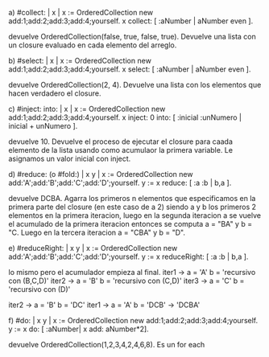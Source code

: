 a) #collect: 
| x |
x := OrderedCollection new add:1;add:2;add:3;add:4;yourself.
x collect: [ :aNumber | aNumber even ].

devuelve OrderedCollection(false, true, false, true). Devuelve una lista con un closure evaluado en cada elemento del arreglo.

b) #select:
| x |
x := OrderedCollection new add:1;add:2;add:3;add:4;yourself.
x select: [ :aNumber | aNumber even ].

devuelve OrderedCollection(2, 4). Devuelve una lista con los elementos que hacen verdadero el closure.

c) #inject: into:
| x |
x := OrderedCollection new add:1;add:2;add:3;add:4;yourself.
x inject: 0 into: [ :inicial :unNumero | inicial + unNumero ].

devuelve 10. Devuelve el proceso de ejecutar el closure para caada elemento de la lista usando como acumulaor la primera variable. Le asignamos un valor inicial con inject.

d) #reduce: (o #fold:)
| x y |
x := OrderedCollection new add:'A';add:'B';add:'C';add:'D';yourself.
y := x reduce: [ :a :b | b,a ].

devuelve DCBA. Agarra los primeros n elementos que especificamos en la primera parte del closure (en este caso de a 2) siendo a y b los 
primeros 2 elementos en la primera iteracion, luego en la segunda iteracion a se vuelve el acumulado de la primera iteracion entonces se
computa a = "BA" y b = "C. Luego en la tercera iteracion a = "CBA" y b = "D". 

e) #reduceRight:
| x y |
x := OrderedCollection new add:'A';add:'B';add:'C';add:'D';yourself.
y := x reduceRight: [ :a :b | b,a ].

lo mismo pero el acumulador empieza al final.
iter1 -> a = 'A' b = 'recursivo con (B,C,D)'
iter2 -> a = 'B' b = 'recursivo con (C,D)'
iter3 -> a = 'C' b = 'recursivo con (D)'

iter2 -> a = 'B' b = 'DC'
iter1 -> a = 'A' b = 'DCB'
-> 'DCBA'

f) #do:
| x y |
x := OrderedCollection new add:1;add:2;add:3;add:4;yourself.
y := x do: [ :aNumber| x add: aNumber*2].

devuelve OrderedCollection(1,2,3,4,2,4,6,8). Es un for each